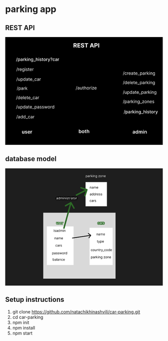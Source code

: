 # parking app
## REST API
![RESTAPI](./restapi.png)
## database model
![database](./database.png)
## Setup instructions
1. git clone https://github.com/natachikhinashvili/car-parking.git
2. cd car-parking
3. npm init
4. npm install
5. npm start